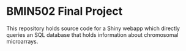 # BMIN502 Final Project

This repository holds source code for a Shiny webapp which directly queries an SQL database that holds information about chromosomal microarrays.
